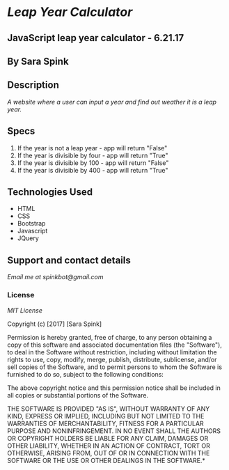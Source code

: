 # _Leap Year Calculator_

## JavaScript leap year calculator - 6.21.17

## By Sara Spink

## Description

_A website where a user can input a year and find out weather it is a leap year._

## Specs

1) If the year is not a leap year - app will return "False"
2) If the year is divisible by four - app will return "True"
3) If the year is divisible by 100 - app will return "False"
4) If the year is divisible by 400 - app will return "True"

## Technologies Used

- HTML
- CSS
- Bootstrap
- Javascript
- JQuery

## Support and contact details

_Email me at spinkbot@gmail.com_

### License

_MIT License_

Copyright (c) [2017] [Sara Spink]

Permission is hereby granted, free of charge, to any person obtaining a copy of this software and associated documentation files (the "Software"), to deal in the Software without restriction, including without limitation the rights to use, copy, modify, merge, publish, distribute, sublicense, and/or sell copies of the Software, and to permit persons to whom the Software is furnished to do so, subject to the following conditions:

The above copyright notice and this permission notice shall be included in all copies or substantial portions of the Software.

THE SOFTWARE IS PROVIDED "AS IS", WITHOUT WARRANTY OF ANY KIND, EXPRESS OR IMPLIED, INCLUDING BUT NOT LIMITED TO THE WARRANTIES OF MERCHANTABILITY, FITNESS FOR A PARTICULAR PURPOSE AND NONINFRINGEMENT. IN NO EVENT SHALL THE AUTHORS OR COPYRIGHT HOLDERS BE LIABLE FOR ANY CLAIM, DAMAGES OR OTHER LIABILITY, WHETHER IN AN ACTION OF CONTRACT, TORT OR OTHERWISE, ARISING FROM, OUT OF OR IN CONNECTION WITH THE SOFTWARE OR THE USE OR OTHER DEALINGS IN THE SOFTWARE.*
